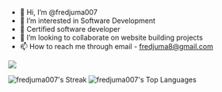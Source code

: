 - 👋 Hi, I’m @fredjuma007
- 👀 I’m interested in Software Development
- 🌱 Certified software developer
- 💞️ I’m looking to collaborate on website building projects
- 📫 How to reach me through email - fredjuma8@gmail.com

 [![](https://visitcount.itsvg.in/api?id=Fred&label=Profile%20Views&color=0&pretty=false)](https://visitcount.itsvg.in)

 ![fredjuma007's Streak](https://github-readme-streak-stats.herokuapp.com/?user=fredjuma007&theme=shades-of-purple&hide_border=false) ![fredjuma007's Top Languages](https://github-readme-stats.vercel.app/api/top-langs/?username=fredjuma007&theme=shades-of-purple&show_icons=true&hide_border=false&layout=compact)
